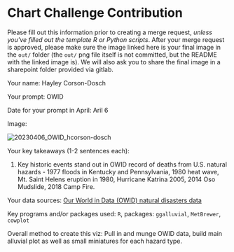 # Chart Challenge Contribution

Please fill out this information prior to creating a merge request, *unless you've filled out the template R or Python scripts*. After your merge request is approved, please make sure the image linked here is your final image in the `out/` folder (the `out/` png file itself is not committed, but the README with the linked image is). We will also ask you to share the final image in a sharepoint folder provided via gitlab.

Your name: Hayley Corson-Dosch

Your prompt: OWID

Date for your prompt in April: Aril 6

Image: 

![20230406_OWID_hcorson-dosch](/uploads/a9612c095aef4712e0030f3450a80a82/20230406_OWID_hcorson-dosch.png)

Your key takeaways (1-2 sentences each):

1. Key historic events stand out in OWID record of deaths from U.S. natural hazards - 1977 floods in Kentucky and Pennsylvania, 1980 heat wave, Mt. Saint Helens eruption in 1980, Hurricane Katrina 2005, 2014 Oso Mudslide, 2018 Camp Fire. 

Your data sources: [Our World in Data (OWID) natural disasters data](https://ourworldindata.org/natural-disasters)

Key programs and/or packages used: `R`, packages: `ggalluvial`, `MetBrewer`, `cowplot`

Overall method to create this viz: Pull in and munge OWID data, build main alluvial plot as well as small miniatures for each hazard type. 
